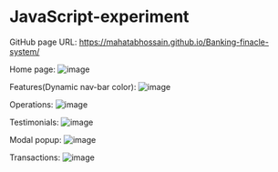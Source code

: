 # JavaScript-experiment
GitHub page URL: https://mahatabhossain.github.io/Banking-finacle-system/

Home page:
![image](https://user-images.githubusercontent.com/51972218/166008719-58fa952f-8851-4e73-83f0-e998e21485d1.png)

Features(Dynamic nav-bar color):
![image](https://user-images.githubusercontent.com/51972218/166009192-cef2f67e-eca4-4c52-b07a-77f436becd48.png)

Operations:
![image](https://user-images.githubusercontent.com/51972218/166009255-1f20b1ab-1482-41a7-b08a-37dac904daee.png)

Testimonials:
![image](https://user-images.githubusercontent.com/51972218/166009378-139591cf-cd98-462b-9751-8403ad158614.png)

Modal popup:
![image](https://user-images.githubusercontent.com/51972218/166009444-8dbd232e-7617-4325-9003-0cba297ecf7f.png)

Transactions:
![image](https://user-images.githubusercontent.com/51972218/166009605-d34b40b0-1a59-4aae-be6a-9132298882d9.png)
